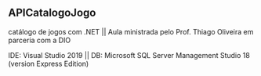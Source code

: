 ## APICatalogoJogo

catálogo de jogos com .NET
|| Aula ministrada pelo Prof. Thiago Oliveira em parceria com a DIO

IDE: Visual Studio 2019
 || DB: Microsoft SQL Server Management Studio 18 (version Express Edition)
